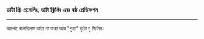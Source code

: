 ### ডাটা প্রি-প্রসেসিং, ডাটা ক্লিনিং এবং ষষ্ঠ প্রেডিকশন

---

আগেই বলেছিলাম ডাটা না থাকা আর "শুন্য" দুটো দু জিনিস। 

 

